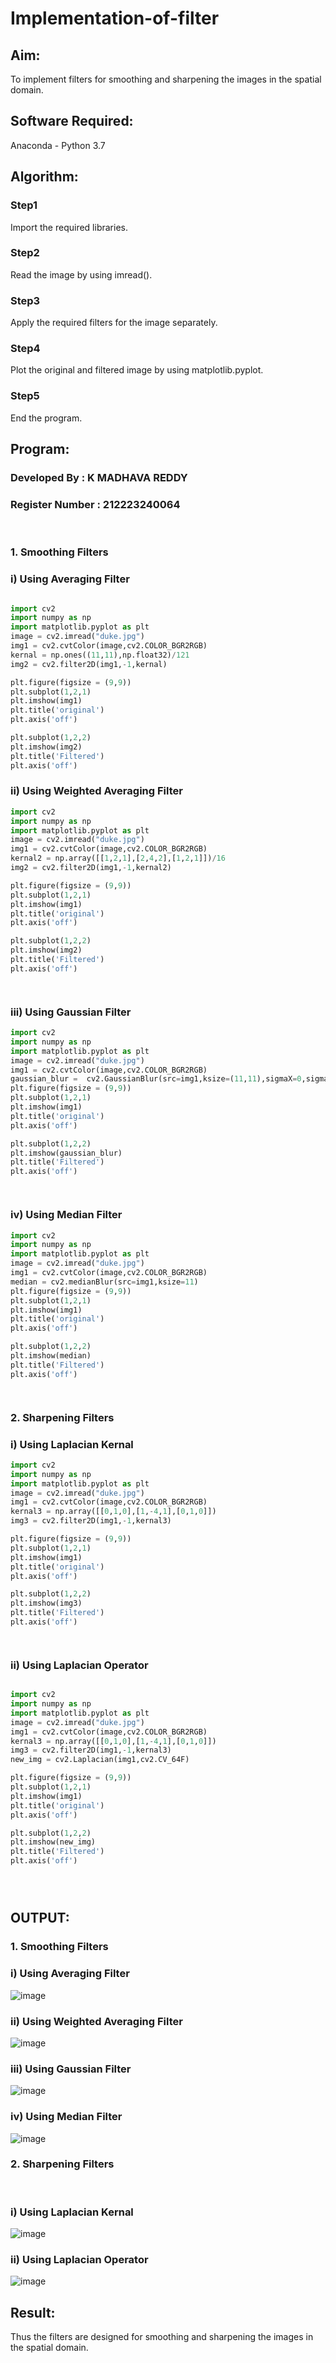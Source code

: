 # Implementation-of-filter
## Aim:
To implement filters for smoothing and sharpening the images in the spatial domain.

## Software Required:
Anaconda - Python 3.7

## Algorithm:

### Step1
Import the required libraries.


### Step2
Read the image by using imread().


### Step3
Apply the required filters for the image separately.


### Step4
Plot the original and filtered image by using matplotlib.pyplot.


### Step5
End the program.

## Program:
### Developed By   : K MADHAVA REDDY
### Register Number : 212223240064
</br>

### 1. Smoothing Filters

 ### i) Using Averaging Filter
```Python

import cv2
import numpy as np
import matplotlib.pyplot as plt
image = cv2.imread("duke.jpg")
img1 = cv2.cvtColor(image,cv2.COLOR_BGR2RGB)
kernal = np.ones((11,11),np.float32)/121
img2 = cv2.filter2D(img1,-1,kernal)

plt.figure(figsize = (9,9))
plt.subplot(1,2,1)
plt.imshow(img1)
plt.title('original')
plt.axis('off')

plt.subplot(1,2,2)
plt.imshow(img2)
plt.title('Filtered')
plt.axis('off')


```
### ii) Using Weighted Averaging Filter
```Python
import cv2
import numpy as np
import matplotlib.pyplot as plt
image = cv2.imread("duke.jpg")
img1 = cv2.cvtColor(image,cv2.COLOR_BGR2RGB)
kernal2 = np.array([[1,2,1],[2,4,2],[1,2,1]])/16
img2 = cv2.filter2D(img1,-1,kernal2)

plt.figure(figsize = (9,9))
plt.subplot(1,2,1)
plt.imshow(img1)
plt.title('original')
plt.axis('off')

plt.subplot(1,2,2)
plt.imshow(img2)
plt.title('Filtered')
plt.axis('off')




```
### iii) Using Gaussian Filter
```Python
import cv2
import numpy as np
import matplotlib.pyplot as plt
image = cv2.imread("duke.jpg")
img1 = cv2.cvtColor(image,cv2.COLOR_BGR2RGB)
gaussian_blur =  cv2.GaussianBlur(src=img1,ksize=(11,11),sigmaX=0,sigmaY=0)
plt.figure(figsize = (9,9))
plt.subplot(1,2,1)
plt.imshow(img1)
plt.title('original')
plt.axis('off')

plt.subplot(1,2,2)
plt.imshow(gaussian_blur)
plt.title('Filtered')
plt.axis('off')




```

### iv) Using Median Filter
```Python
import cv2
import numpy as np
import matplotlib.pyplot as plt
image = cv2.imread("duke.jpg")
img1 = cv2.cvtColor(image,cv2.COLOR_BGR2RGB)
median = cv2.medianBlur(src=img1,ksize=11)
plt.figure(figsize = (9,9))
plt.subplot(1,2,1)
plt.imshow(img1)
plt.title('original')
plt.axis('off')

plt.subplot(1,2,2)
plt.imshow(median)
plt.title('Filtered')
plt.axis('off')




```

### 2. Sharpening Filters
### i) Using Laplacian Kernal
```Python
import cv2
import numpy as np
import matplotlib.pyplot as plt
image = cv2.imread("duke.jpg")
img1 = cv2.cvtColor(image,cv2.COLOR_BGR2RGB)
kernal3 = np.array([[0,1,0],[1,-4,1],[0,1,0]])
img3 = cv2.filter2D(img1,-1,kernal3)

plt.figure(figsize = (9,9))
plt.subplot(1,2,1)
plt.imshow(img1)
plt.title('original')
plt.axis('off')

plt.subplot(1,2,2)
plt.imshow(img3)
plt.title('Filtered')
plt.axis('off')




```
### ii) Using Laplacian Operator
```Python

import cv2
import numpy as np
import matplotlib.pyplot as plt
image = cv2.imread("duke.jpg")
img1 = cv2.cvtColor(image,cv2.COLOR_BGR2RGB)
kernal3 = np.array([[0,1,0],[1,-4,1],[0,1,0]])
img3 = cv2.filter2D(img1,-1,kernal3)
new_img = cv2.Laplacian(img1,cv2.CV_64F)

plt.figure(figsize = (9,9))
plt.subplot(1,2,1)
plt.imshow(img1)
plt.title('original')
plt.axis('off')

plt.subplot(1,2,2)
plt.imshow(new_img)
plt.title('Filtered')
plt.axis('off')





```

## OUTPUT:
### 1. Smoothing Filters


### i) Using Averaging Filter
![image](https://github.com/Madhavareddy09/Implementation-of-filter/assets/145742470/b36ca828-1886-465b-9b5c-5932de667bc0)


### ii) Using Weighted Averaging Filter
![image](https://github.com/Madhavareddy09/Implementation-of-filter/assets/145742470/980a6f39-44e9-400d-ae09-c6f17dd52637)


### iii) Using Gaussian Filter
![image](https://github.com/Madhavareddy09/Implementation-of-filter/assets/145742470/73648a90-887f-4fa4-bb89-61c4f78ae5b0)


### iv) Using Median Filter
![image](https://github.com/Madhavareddy09/Implementation-of-filter/assets/145742470/b211f522-a08e-4601-a4ad-c0ef5e1a4968)


### 2. Sharpening Filters
</br>

### i) Using Laplacian Kernal
![image](https://github.com/Madhavareddy09/Implementation-of-filter/assets/145742470/95bf9c29-da6f-42d8-b6bc-261a79a9e1d6)

### ii) Using Laplacian Operator
![image](https://github.com/Madhavareddy09/Implementation-of-filter/assets/145742470/96bcbd89-599c-4552-93ba-af817fbb2287)


## Result:
Thus the filters are designed for smoothing and sharpening the images in the spatial domain.
